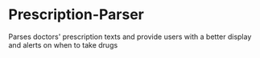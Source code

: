 # Prescription-Parser
Parses doctors' prescription texts and provide users with a better display and alerts on when to take drugs
